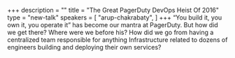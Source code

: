 +++
description = ""
title = "The Great PagerDuty DevOps Heist Of 2016"
type = "new-talk"
speakers = [
        "arup-chakrabaty",
]
+++
“You build it, you own it, you operate it” has become our mantra at PagerDuty. But how did we get there? Where were we before his? How did we go from having a centralized team responsible for anything Infrastructure related to dozens of engineers building and deploying their own services?